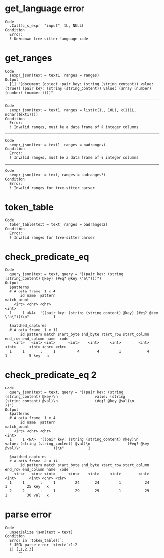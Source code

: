 # get_language error

    Code
      .Call(c_s_expr, "input", 1L, NULL)
    Condition
      Error:
      ! Unknonwn tree-sitter language code

# get_ranges

    Code
      sexpr_json(text = text1, ranges = ranges)
    Output
      [1] "(document (object (pair key: (string (string_content)) value: (true)) (pair key: (string (string_content)) value: (array (number) (number) (number)))))"

---

    Code
      sexpr_json(text = text1, ranges = list(c(1L, 10L), c(111L, nchar(text1))))
    Condition
      Error:
      ! Invalid ranges, must be a data frame of 6 integer columns

---

    Code
      sexpr_json(text = text1, ranges = badranges)
    Condition
      Error:
      ! Invalid ranges, must be a data frame of 6 integer columns

---

    Code
      sexpr_json(text = text, ranges = badranges2)
    Condition
      Error:
      ! Invalid ranges for tree-sitter parser

# token_table

    Code
      token_table(text = text, ranges = badranges2)
    Condition
      Error:
      ! Invalid ranges for tree-sitter parser

# check_predicate_eq

    Code
      query_json(text = text, query = "((pair key: (string (string_content) @key) (#eq? @key \"a\")))")
    Output
      $patterns
      # A data frame: 1 x 4
           id name  pattern                                                            match_count
        <int> <chr> <chr>                                                                    <int>
      1     1 <NA>  "((pair key: (string (string_content) @key) (#eq? @key \"a\")))\n"           1
      
      $matched_captures
      # A data frame: 1 x 11
           id pattern match start_byte end_byte start_row start_column end_row end_column name  code 
        <int>   <int> <int>      <int>    <int>     <int>        <int>   <int>      <int> <chr> <chr>
      1     1       1     1          4        4         1            4       1          5 key   a    
      

# check_predicate_eq 2

    Code
      query_json(text = text, query = "((pair key: (string (string_content) @key)\n                 value: (string (string_content) @val)\n                 (#eq? @key @val)\n               ))")
    Output
      $patterns
      # A data frame: 1 x 4
           id name  pattern                                                                                                                                                      match_count
        <int> <chr> <chr>                                                                                                                                                              <int>
      1     1 <NA>  "((pair key: (string (string_content) @key)\n                 value: (string (string_content) @val)\n                 (#eq? @key @val)\n               ))\n"           1
      
      $matched_captures
      # A data frame: 2 x 11
           id pattern match start_byte end_byte start_row start_column end_row end_column name  code 
        <int>   <int> <int>      <int>    <int>     <int>        <int>   <int>      <int> <chr> <chr>
      1     1       1     1         24       24         1           24       1         25 key   x    
      2     2       1     1         29       29         1           29       1         30 val   x    
      

# parse error

    Code
      unserialize_json(text = text)
    Condition
      Error in `token_table()`:
      ! JSON parse error `<text>`:1:2
      1| [,1,2,3]
          ^^

